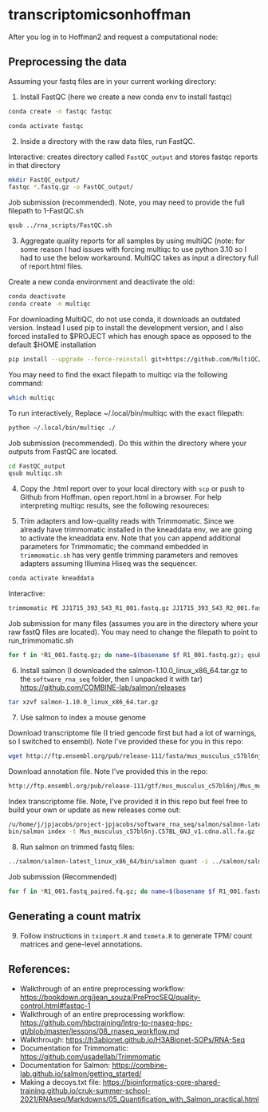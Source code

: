 # transcriptomicsonhoffman

After you log in to Hoffman2 and request a computational node: 

## Preprocessing the data 

Assuming your fastq files are in your current working directory:

1. Install FastQC (here we create a new conda env to install fastqc)
```bash
conda create -n fastqc fastqc
```

```bash
conda activate fastqc
```

2. Inside a directory with the raw data files, run FastQC. 

Interactive: creates directory called `FastQC_output` and stores fastqc reports in that directory
```bash
mkdir FastQC_output/
fastqc *.fastq.gz -o FastQC_output/
```

Job submission (recommended). Note, you may need to provide the full filepath to 1-FastQC.sh
```bash
qsub ../rna_scripts/FastQC.sh
```


3. Aggregate quality reports for all samples by using multiQC (note: for some reason I had issues with forcing multiqc to use python 3.10 so I had to use the below workaround. MultiQC takes as input a directory full of report.html files.

Create a new conda environment and deactivate the old: 
```bash
conda deactivate
conda create -n multiqc
```

For downloading MultiQC, do not use conda, it downloads an outdated version. Instead I used pip to install the development version, and I also forced installed to $PROJECT which has enough space as opposed to the default $HOME installation

```bash
pip install --upgrade --force-reinstall git+https://github.com/MultiQC/MultiQC.git -t /u/project/jpjacobs/jpjacobs/rna_seq/
```
You may need to find the exact filepath to multiqc via the following command:
```bash
which multiqc
```
To run interactively, Replace ~/.local/bin/multiqc with the exact filepath:
```bash
python ~/.local/bin/multiqc ./
``` 
Job submission (recommended). Do this within the directory where your outputs from FastQC are located.
```bash
cd FastQC_output
qsub multiqc.sh
```

4. Copy the .html report over to your local directory with `scp` or push to Github from Hoffman. open report.html in a browser. For help interpreting multiqc results, see the following resoureces:

5. Trim adapters and low-quality reads with Trimmomatic. Since we already have trimmomatic installed in the kneaddata env, we are going to activate the kneaddata env. Note that you can append additional parameters for Trimmomatic; the command embedded in `trimmomatic.sh` has very gentle trimming parameters and removes adapters assuming Illumina Hiseq was the sequencer.
```bash
conda activate kneaddata
```
Interactive:
```bash
trimmomatic PE JJ1715_393_S43_R1_001.fastq.gz JJ1715_393_S43_R2_001.fastq.gz output_forward_paired.fq.gz output_forward_unpaired.fq.gz output_reverse_paired.fq.gz output_reverse_unpaired.fq.gz ILLUMINACLIP:/u/home/j/jpjacobs/project-jpjacobs/software_rna_seq/Trimmomatic/trimmomatic-0.39/adapters/TruSeq3-PE.fa:2:30:10:2:True LEADING:3 TRAILING:3 MINLEN:36
```
Job submission for many files (assumes you are in the directory where your raw fastQ files are located). You may need to change the filepath to point to run_trimmomatic.sh
```bash
for f in *R1_001.fastq.gz; do name=$(basename $f R1_001.fastq.gz); qsub ../../../software_rna_seq/rna_scripts/3-trimmomatic.sh ${name}R1_001.fastq.gz ${name}R2_001.fastq.gz; done
```

6. Install salmon (I downloaded the salmon-1.10.0_linux_x86_64.tar.gz to the `software_rna_seq` folder, then I unpacked it with tar)
https://github.com/COMBINE-lab/salmon/releases
```bash
tar xzvf salmon-1.10.0_linux_x86_64.tar.gz
```

7. Use salmon to index a mouse genome

Download transcriptome file (I tried gencode first but had a lot of warnings, so I switched to ensembl). Note I've provided these for you in this repo: 
```bash
wget http://ftp.ensembl.org/pub/release-111/fasta/mus_musculus_c57bl6nj/cdna/Mus_musculus_c57bl6nj.C57BL_6NJ_v1.cdna.all.fa.gz
```

Download annotation file. Note I've provided this in the repo: 
```bash
http://ftp.ensembl.org/pub/release-111/gtf/mus_musculus_c57bl6nj/Mus_musculus_c57bl6nj.C57BL_6NJ_v1.111.gtf.gz
```
Index transcriptome file. Note, I've provided it in this repo but feel free to build your own or update as new releases come out: 
```bash
/u/home/j/jpjacobs/project-jpjacobs/software_rna_seq/salmon/salmon-latest_linux_x86_64
bin/salmon index -t Mus_musculus_c57bl6nj.C57BL_6NJ_v1.cdna.all.fa.gz -i Mus_musculus_c57bl6nj_index -p 8

```

8. Run salmon on trimmed fastq files: 
```bash
../salmon/salmon-latest_linux_x86_64/bin/salmon quant -i ../salmon/salmon-latest_linux_x86_64/Mus_musculus_c57bl6nj_index -l A -1 output_JJ1715_393_S43_R1_001.fastq_paired.fq.gz -2 output_JJ1715_393_S43_R2_001.fastq_paired.fq.gz -p 8 --gcBias --validateMappings -o JJ1715_393_quant
```

Job submission (Recommended)
```bash
for f in *R1_001.fastq_paired.fq.gz; do name=$(basename $f R1_001.fastq_paired.fq.gz); qsub ../rna_scripts/salmon.sh ${name}R1_001.fastq_paired.fq.gz ${name}R2_001.fastq_paired.fq.gz; done
```



## Generating a count matrix 
9. Follow instructions in `tximport.R` and `txmeta.R` to generate TPM/ count matrices and gene-level annotations.


## References: 
- Walkthrough of an entire preprocessing workflow: https://bookdown.org/jean_souza/PreProcSEQ/quality-control.html#fastqc-1 
- Walkthrough of an entire preprocessing workflow: https://github.com/hbctraining/Intro-to-rnaseq-hpc-gt/blob/master/lessons/08_rnaseq_workflow.md
- Walkthrough: https://h3abionet.github.io/H3ABionet-SOPs/RNA-Seq
- Documentation for Trimmomatic: https://github.com/usadellab/Trimmomatic 
- Documentation for Salmon: https://combine-lab.github.io/salmon/getting_started/
- Making a decoys.txt file: https://bioinformatics-core-shared-training.github.io/cruk-summer-school-2021/RNAseq/Markdowns/05_Quantification_with_Salmon_practical.html
